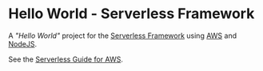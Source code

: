 # Hello World - Serverless Framework

A *"Hello World"* project for the [Serverless Framework](https://serverless.com) using [AWS](https://aws.amazon.com/) and [NodeJS](https://nodejs.org).

See the [Serverless Guide for AWS](https://serverless.com/framework/docs/providers/aws/guide/intro/).
